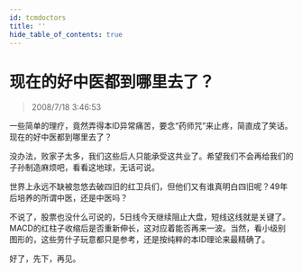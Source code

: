 ```yaml
---
id: tcmdoctors 
title: ''
hide_table_of_contents: true
---
```


# 现在的好中医都到哪里去了？

> 2008/7/18 3:46:53

<div style={{color: '#990000', fontWeight: '500', fontSize: '18px'}}>

一些简单的理疗，竟然弄得本ID异常痛苦，要念“药师咒”来止疼，简直成了笑话。现在的好中医都到哪里去了？

 

没办法，败家子太多，我们这些后人只能承受这共业了。希望我们不会再给我们的子孙制造麻烦吧，看看这地球，无话可说。

 

世界上永远不缺被忽悠去破四旧的红卫兵们，但他们又有谁真明白四旧呢？49年后培养的所谓中医，还是中医吗？

 

不说了，股票也没什么可说的，5日线今天继续阻止大盘，短线这线就是关键了。MACD的红柱子收缩后是否重新伸长，这对应着能否再来一波。当然，看小级别图形的，这些劳什子玩意都只是参考，还是按纯粹的本ID理论来最精确了。

 

好了，先下，再见。
</div>